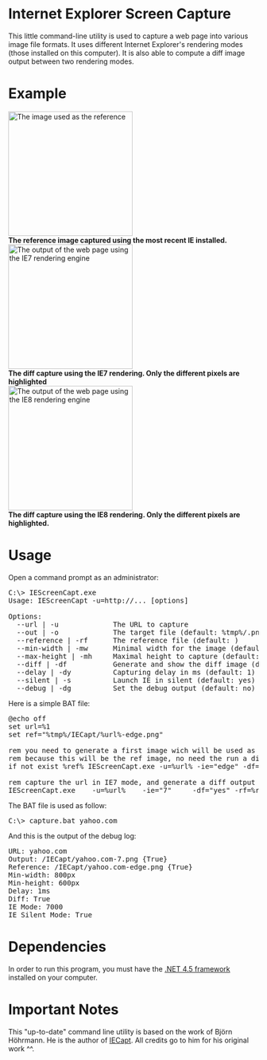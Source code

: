 Internet Explorer Screen Capture
================================

This little command-line utility is used to capture a web page into various image file formats. It uses different Internet Explorer's rendering modes (those installed on this computer). It is also able to compute a diff image output between two rendering modes.

Example
=======

<span style="display: inline-block;">
 <img src="https://raw.github.com/manekinekko/internet-explorer-web-capture/master/Samples/yahoo.com-edge.png" title="The image used as the reference" alt="The image used as the reference" width="250px"/>
 <br/>
 <b>The reference image captured using the most recent IE installed.</b>
</span>

<span style="display: inline-block;">
 <img src="https://raw.github.com/manekinekko/internet-explorer-web-capture/master/Samples/yahoo.com-7-diff.png" title="The output of the web page using the IE7 rendering engine" alt="The output of the web page using the IE7 rendering engine" width="250px"/>
 <br/>
 <b>The diff capture using the IE7 rendering. Only the different pixels are highlighted</b>
</span>

<span style="display: inline-block;">
 <img src="https://raw.github.com/manekinekko/internet-explorer-web-capture/master/Samples/yahoo.com-8-diff.png" title="The output of the web page using the IE8 rendering engine" alt="The output of the web page using the IE8 rendering engine" width="250px"/>
 <br/>
 <b>The diff capture using the IE8 rendering. Only the different pixels are highlighted.</b>
</span>

Usage
=====
Open a command prompt as an administrator:
<pre>
C:\> IEScreenCapt.exe
Usage: IEScreenCapt -u=http://... [options]

Options:
  --url | -u             The URL to capture
  --out | -o             The target file (default: %tmp%/<url>.png)
  --reference | -rf      The reference file (default: <empty>)
  --min-width | -mw      Minimal width for the image (default: 800)
  --max-height | -mh     Maximal height to capture (default: 0)
  --diff | -df           Generate and show the diff image (default: no)
  --delay | -dy          Capturing delay in ms (default: 1)
  --silent | -s          Launch IE in silent (default: yes)
  --debug | -dg          Set the debug output (default: no)
</pre>

Here is a simple BAT file:
<pre>
@echo off
set url=%1
set ref="%tmp%/IECapt/%url%-edge.png"

rem you need to generate a first image wich will be used as a reference (generated only once)
rem because this will be the ref image, no need the run a diff operation
if not exist %ref% IEScreenCapt.exe -u=%url% -ie="edge" -df="no" -dg="no" -s="yes"

rem capture the url in IE7 mode, and generate a diff output using the ref image
IEScreenCapt.exe 	-u=%url% 	-ie="7" 	-df="yes" -rf=%ref% -dg="yes" -s="yes"
</pre>

The BAT file is used as follow:
<pre>
C:\> capture.bat yahoo.com
</pre>

And this is the output of the debug log:
<pre>
URL: yahoo.com
Output: <your temp dir>/IECapt/yahoo.com-7.png {True}
Reference: <your temp dir>/IECapt/yahoo.com-edge.png {True}
Min-width: 800px
Min-height: 600px
Delay: 1ms
Diff: True
IE Mode: 7000
IE Silent Mode: True
</pre>

Dependencies
============
In order to run this program, you must have the <a href="http://www.microsoft.com/en-us/download/details.aspx?id=30653">.NET 4.5 framework</a> installed on your computer.

Important Notes
===============
This "up-to-date" command line utility is based on the work of Björn Höhrmann. He is the author of <a href="http://iecapt.sourceforge.net/">IECapt</a>. All credits go to him for his original work ^^.
